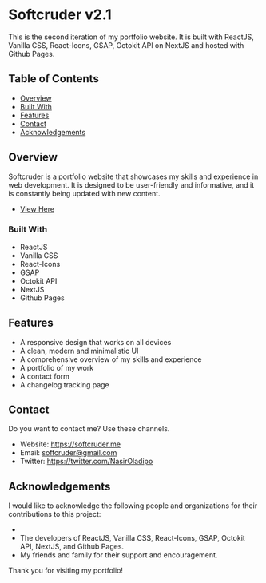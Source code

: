 # Softcruder v2.1

This is the second iteration of my portfolio website. It is built with ReactJS, Vanilla CSS, React-Icons, GSAP, Octokit API on NextJS and hosted with Github Pages.
## Table of Contents

- [Overview](#overview)
- [Built With](#built-with)
- [Features](#features)
- [Contact](#contact)
- [Acknowledgements](#acknowledgements)

## Overview

Softcruder is a portfolio website that showcases my skills and experience in web development. It is designed to be user-friendly and informative, and it is constantly being updated with new content.

* [View Here](https://softcruder.me)
<!-- TODO: Add a screenshot of the live project.
    1. Link to a 'live demo.'
    2. Describe your overall experience in a couple of sentences.
    3. List a few specific technical things that you learned or improved on.
    4. Share any other tips or guidance for others attempting this or something similar.
 -->

### Built With

<!-- TODO: List any MAJOR libraries/frameworks (e.g. React, Tailwind) with links to their homepages. -->
* ReactJS
* Vanilla CSS
* React-Icons
* GSAP
* Octokit API
* NextJS
* Github Pages

## Features

<!-- TODO: List what specific 'user problems' that this application solves. -->
* A responsive design that works on all devices
* A clean, modern and minimalistic UI
* A comprehensive overview of my skills and experience
* A portfolio of my work
* A contact form
* A changelog tracking page


## Contact

Do you want to contact me? Use these channels.

* Website: <https://softcruder.me>
* Email: softcruder@gmail.com
* Twitter: <https://twitter.com/NasirOladipo>
<!-- TODO: Include icons and links to your RELEVANT, PROFESSIONAL 'DEV-ORIENTED' social media. LinkedIn and dev.to are minimum. -->

## Acknowledgements

<!-- TODO: List any blog posts, tutorials or plugins that you may have used to complete the project. Only list those that had a significant impact. Obviously, we all 'Google' stuff while working on our things, but maybe something in particular stood out as a 'major contributor' to your skill set for this project. -->
<!-- 1, https://gist.github.com/manavm1990 README.md (A 'template' for a README file for 'portfolio projects.' Based on 'Dev Challenges' format.)
    2,  -->
I would like to acknowledge the following people and organizations for their contributions to this project:

* 
* The developers of ReactJS, Vanilla CSS, React-Icons, GSAP, Octokit API, NextJS, and Github Pages.
* My friends and family for their support and encouragement.

Thank you for visiting my portfolio!